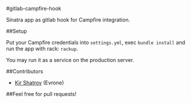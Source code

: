 #gitlab-campfire-hook

Sinatra app as gitlab hook for Campfire integration.

##Setup

Put your Campfire credentials into `settings.yml`, exec `bundle install` and run the app with rack: `rackup`.

You may run it as a service on the production server.

##Contributors

- [Kir Shatrov](https://github.com/kirs/) (Evrone)

##Feel free for pull requests!